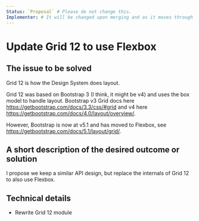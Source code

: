 ```yaml
---
Status: `Proposal` # Please do not change this.
Implementer: # It will be changed upon merging and as it moves through the RFC stages
---
```


# Update Grid 12 to use Flexbox

## The issue to be solved

Grid 12 is how the Design System does layout.

Grid 12 was based on Bootstrap 3 (I think, it might be v4) and uses the box model to handle layout. Bootstrap v3 Grid docs here https://getbootstrap.com/docs/3.3/css/#grid and v4 here https://getbootstrap.com/docs/4.0/layout/overview/.

However, Bootstrap is now at v5.1 and has moved to Flexbox, see https://getbootstrap.com/docs/5.1/layout/grid/. 


## A short description of the desired outcome or solution

I propose we keep a similar API design, but replace the internals of Grid 12 to also use Flexbox.   


## Technical details

* Rewrite Grid 12 module

